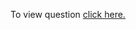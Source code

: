 To view question <a href="https://leetcode.com/problems/add-two-numbers/" target="_blank">click here.</a>